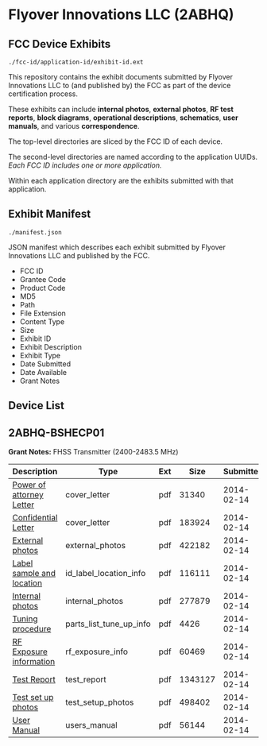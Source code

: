 # Flyover Innovations LLC (2ABHQ)
## FCC Device Exhibits

```
./fcc-id/application-id/exhibit-id.ext
```

This repository contains the exhibit documents submitted by Flyover Innovations LLC to (and published by) the FCC as part of the device certification process.

These exhibits can include **internal photos**, **external photos**, **RF test reports**, **block diagrams**, **operational descriptions**, **schematics**, **user manuals**, and various **correspondence**.

The top-level directories are sliced by the FCC ID of each device.

The second-level directories are named according to the application UUIDs. *Each FCC ID includes one or more application.*

Within each application directory are the exhibits submitted with that application. 

## Exhibit Manifest

```
./manifest.json
```

JSON manifest which describes each exhibit submitted by Flyover Innovations LLC and published by the FCC.

- FCC ID
- Grantee Code
- Product Code
- MD5
- Path
- File Extension
- Content Type
- Size
- Exhibit ID
- Exhibit Description
- Exhibit Type
- Date Submitted
- Date Available
- Grant Notes

## Device List
## 2ABHQ-BSHECP01
**Grant Notes:** FHSS Transmitter (2400-2483.5 MHz)

| Description | Type | Ext | Size | Submitted | Available |
| ----------- | ---- | --- | ---- | --------- | --------- |
| [Power of attorney Letter](2ABHQ-BSHECP01/cb003f87a789ef4f8e4529daf7f22c07/2189847.pdf) | cover_letter | pdf | 31340 | 2014-02-14 | 2014-02-14 |
| [Confidential Letter](2ABHQ-BSHECP01/cb003f87a789ef4f8e4529daf7f22c07/2189848.pdf) | cover_letter | pdf | 183924 | 2014-02-14 | 2014-02-14 |
| [External photos](2ABHQ-BSHECP01/cb003f87a789ef4f8e4529daf7f22c07/2189846.pdf) | external_photos | pdf | 422182 | 2014-02-14 | 2014-02-14 |
| [Label sample and location](2ABHQ-BSHECP01/cb003f87a789ef4f8e4529daf7f22c07/2189849.pdf) | id_label_location_info | pdf | 116111 | 2014-02-14 | 2014-02-14 |
| [Internal photos](2ABHQ-BSHECP01/cb003f87a789ef4f8e4529daf7f22c07/2189850.pdf) | internal_photos | pdf | 277879 | 2014-02-14 | 2014-02-14 |
| [Tuning procedure](2ABHQ-BSHECP01/cb003f87a789ef4f8e4529daf7f22c07/2189855.pdf) | parts_list_tune_up_info | pdf | 4426 | 2014-02-14 | 2014-02-14 |
| [RF Exposure information](2ABHQ-BSHECP01/cb003f87a789ef4f8e4529daf7f22c07/2189852.pdf) | rf_exposure_info | pdf | 60469 | 2014-02-14 | 2014-02-14 |
| [Test Report](2ABHQ-BSHECP01/cb003f87a789ef4f8e4529daf7f22c07/2189854.pdf) | test_report | pdf | 1343127 | 2014-02-14 | 2014-02-14 |
| [Test set up photos](2ABHQ-BSHECP01/cb003f87a789ef4f8e4529daf7f22c07/2189856.pdf) | test_setup_photos | pdf | 498402 | 2014-02-14 | 2014-02-14 |
| [User Manual](2ABHQ-BSHECP01/cb003f87a789ef4f8e4529daf7f22c07/2189857.pdf) | users_manual | pdf | 56144 | 2014-02-14 | 2014-02-14 |
